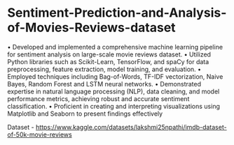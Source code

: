 # Sentiment-Prediction-and-Analysis-of-Movies-Reviews-dataset


• Developed and implemented a comprehensive machine learning pipeline for sentiment analysis on
large-scale movie reviews dataset.
• Utilized Python libraries such as Scikit-Learn, TensorFlow, and spaCy for data preprocessing, feature
extraction, model training, and evaluation.
• Employed techniques including Bag-of-Words, TF-IDF vectorization, Naive Bayes, Random Forest and
LSTM neural networks.
• Demonstrated expertise in natural language processing (NLP), data cleaning, and model performance
metrics, achieving robust and accurate sentiment classification.
• Proficient in creating and interpreting visualizations using Matplotlib and Seaborn to present findings
effectively


Dataset - https://www.kaggle.com/datasets/lakshmi25npathi/imdb-dataset-of-50k-movie-reviews
